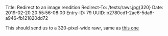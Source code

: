 Title: Redirect to an image rendition
Redirect-To: /tests/rawr.jpg{320}
Date: 2019-02-20 20:55:56-08:00
Entry-ID: 79
UUID: b2780cd1-2ae6-5da6-a946-fb121820dd72

This should send us to a 320-pixel-wide rawr, same as [this one](/tests/rawr.jpg{320})
